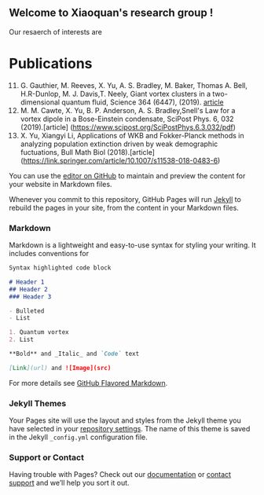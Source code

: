 ## Welcome to Xiaoquan's research group !

Our resaerch of interests are 


# Publications

11) G. Gauthier, M. Reeves, X. Yu, A. S. Bradley, M. Baker, Thomas A. Bell, H.R-Dunlop, M.
J. Davis,T. Neely, Giant vortex clusters in a two-dimensional quantum fluid, Science 364 (6447), (2019). [article](https://science.sciencemag.org/content/364/6447/1264)
10) M. M. Cawte, X. Yu, B. P. Anderson, A. S. Bradley,Snell's Law for a vortex dipole in a
Bose-Einstein condensate, SciPost Phys. 6, 032 (2019).[article] (https://www.scipost.org/SciPostPhys.6.3.032/pdf)
9) X. Yu, Xiangyi Li, Applications of WKB and Fokker-Planck methods in analyzing population
extinction driven by weak demographic fuctuations, Bull Math Biol (2018).[article] (https://link.springer.com/article/10.1007/s11538-018-0483-6)


You can use the [editor on GitHub](https://github.com/Xiaoquanyu/quantum-vortex/edit/master/README.md) to maintain and preview the content for your website in Markdown files.

Whenever you commit to this repository, GitHub Pages will run [Jekyll](https://jekyllrb.com/) to rebuild the pages in your site, from the content in your Markdown files.

### Markdown

Markdown is a lightweight and easy-to-use syntax for styling your writing. It includes conventions for

```markdown
Syntax highlighted code block

# Header 1
## Header 2
### Header 3

- Bulleted
- List

1. Quantum vortex 
2. List

**Bold** and _Italic_ and `Code` text

[Link](url) and ![Image](src)
```

For more details see [GitHub Flavored Markdown](https://guides.github.com/features/mastering-markdown/).

### Jekyll Themes

Your Pages site will use the layout and styles from the Jekyll theme you have selected in your [repository settings](https://github.com/Xiaoquanyu/quantum-vortex/settings). The name of this theme is saved in the Jekyll `_config.yml` configuration file.

### Support or Contact

Having trouble with Pages? Check out our [documentation](https://help.github.com/categories/github-pages-basics/) or [contact support](https://github.com/contact) and we’ll help you sort it out.
